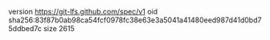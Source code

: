 version https://git-lfs.github.com/spec/v1
oid sha256:83f87b0ab98ca54fcf0978fc38e63e3a5041a41480eed987d41d0bd75ddbed7c
size 2615
